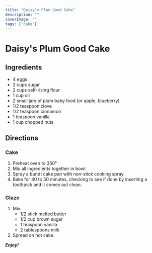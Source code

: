 ```yaml
---
title: "Daisy's Plum Good Cake"
description: ""
coverImage: ""
tags: ["cake"]
---
```


# Daisy's Plum Good Cake

## Ingredients

- 4 eggs
- 2 cups sugar
- 2 cups self-rising flour
- 1 cup oil
- 2 small jars of plum baby food (or apple, blueberry)
- 1/2 teaspoon clove
- 1/2 teaspoon cinnamon
- 1 teaspoon vanilla
- 1 cup chopped nuts

## Directions

### Cake

1. Preheat oven to 350&deg;
2. Mix all ingredients together in bowl.
3. Spray a bundt cake pan with non-stick cooking spray.
4. Bake for 40 to 50 minutes, checking to see if done by inserting a toothpick and it comes out clean.

### Glaze

1. Mix:
   - 1/2 stick melted butter
   - 1/2 cup brown sugar
   - 1 teaspoon vanilla
   - 2 tablespoons milk
2. Spread on hot cake.

_**Enjoy!**_
